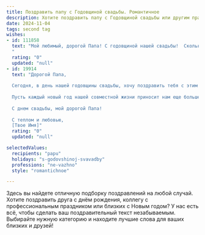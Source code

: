 ```yaml
---
title: Поздравить папу с Годовщиной свадьбы. Романтичное
description: Хотите поздравить папу с Годовщиной свадьбы или другим праздником? Наш ИИ создаст незабываемое поздравление, а вы обязательно выделитесь среди других.  
date: 2024-11-04
tags: second tag
wishes:
- id: 111858
  text: "Мой любимый, дорогой Папа! С годовщиной нашей свадьбы!  Сколько лет мы рука об руку идем по жизни,  сколько радости и нежности  мы разделили!  Твоя любовь –  самый драгоценный подарок, который я получила. Спасибо тебе за все, за твою поддержку, за тепло твоего сердца, за то, что ты всегда рядом.  Пусть наша любовь с каждым годом становится только сильнее и ярче!  Я люблю тебя!
  "
  rating: "0"
  updated: "null"
- id: 19914
  text: "Дорогой Папа,
  
  Сегодня, в день нашей годовщины свадьбы, хочу поздравить тебя с этим прекрасным праздником. За годы нашей совместной жизни ты стал для меня не только мужем, но и лучшим другом, на которого я всегда могу положиться. Твоя любовь, поддержка и забота делают наши дни яркими и счастливыми.
  
  Пусть каждый новый год нашей совместной жизни приносит нам еще больше радости, улыбок и тепла. Спасибо тебе за все, что ты делаешь для нас. Твоя любовь – это самое ценное, что у меня есть.
  
  С днем свадьбы, мой дорогой Папа!
  
  С теплом и любовью,
  [Твое Имя]"
  rating: "0"
  updated: "null"

selectedValues:
  recipients: "papu"
  holidays: "s-godovshinoj-svavadby"
  professions: "ne-vazhno"
  style: "romantichnoe"

---
```


Здесь вы найдете отличную подборку поздравлений на любой случай.
Хотите поздравить друга с днём рождения, коллегу с профессиональным праздником или близких с Новым годом? У нас есть всё, чтобы сделать ваш поздравительный текст незабываемым. Выбирайте нужную категорию и находите лучшие слова для ваших близких и друзей!
